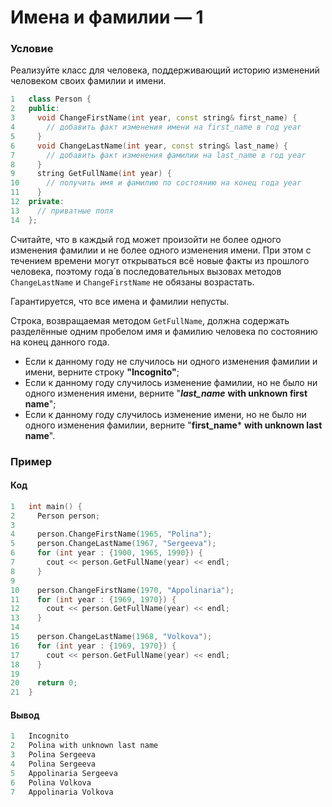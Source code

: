 # Имена и фамилии — 1

### Условие
 
Реализуйте класс для человека, поддерживающий историю изменений человеком своих фамилии и имени.

```c++
1   class Person {
2   public:
3     void ChangeFirstName(int year, const string& first_name) {
4       // добавить факт изменения имени на first_name в год year
5     }
6     void ChangeLastName(int year, const string& last_name) {
7       // добавить факт изменения фамилии на last_name в год year
8     }
9     string GetFullName(int year) {
10      // получить имя и фамилию по состоянию на конец года year
11    }
12  private:
13    // приватные поля
14  };
```

Считайте, что в каждый год может произойти не более одного изменения фамилии и не более одного изменения имени. При этом с течением времени могут открываться всё новые факты из прошлого человека, поэтому года́ в последовательных вызовах методов `ChangeLastName` и `ChangeFirstName` не обязаны возрастать.

Гарантируется, что все имена и фамилии непусты.

Строка, возвращаемая методом `GetFullName`, должна содержать разделённые одним пробелом имя и фамилию человека по состоянию на конец данного года.

* Если к данному году не случилось ни одного изменения фамилии и имени, верните строку **"Incognito"**;
* Если к данному году случилось изменение фамилии, но не было ни одного изменения имени, верните "***last_name*** **with unknown first name**";
* Если к данному году случилось изменение имени, но не было ни одного изменения фамилии, верните "**first_name*** **with unknown last name**".

### Пример

#### Код

```c++
1   int main() {
2     Person person;
3     
4     person.ChangeFirstName(1965, "Polina");
5     person.ChangeLastName(1967, "Sergeeva");
6     for (int year : {1900, 1965, 1990}) {
7       cout << person.GetFullName(year) << endl;
8     }
9  
10    person.ChangeFirstName(1970, "Appolinaria");
11    for (int year : {1969, 1970}) {
12      cout << person.GetFullName(year) << endl;
13    }
14    
15    person.ChangeLastName(1968, "Volkova");
16    for (int year : {1969, 1970}) {
17      cout << person.GetFullName(year) << endl;
18    }
19  
20    return 0;
21  }
```

#### Вывод

```objectivec
1   Incognito
2   Polina with unknown last name
3   Polina Sergeeva
4   Polina Sergeeva
5   Appolinaria Sergeeva
6   Polina Volkova
7   Appolinaria Volkova
```
